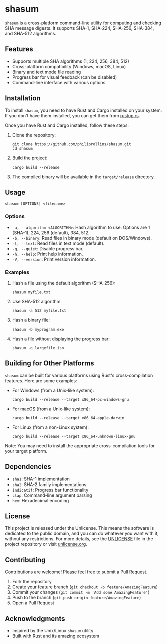 # shasum

`shasum` is a cross-platform command-line utility for computing and checking SHA message digests. It supports SHA-1, SHA-224, SHA-256, SHA-384, and SHA-512 algorithms.

## Features

- Supports multiple SHA algorithms (1, 224, 256, 384, 512)
- Cross-platform compatibility (Windows, macOS, Linux)
- Binary and text mode file reading
- Progress bar for visual feedback (can be disabled)
- Command-line interface with various options

## Installation

To install `shasum`, you need to have Rust and Cargo installed on your system. If you don't have them installed, you can get them from [rustup.rs](https://rustup.rs/).

Once you have Rust and Cargo installed, follow these steps:

1. Clone the repository:
   ```
   git clone https://github.com/philiprollins/shasum.git
   cd shasum
   ```

2. Build the project:
   ```
   cargo build --release
   ```

3. The compiled binary will be available in the `target/release` directory.

## Usage

```
shasum [OPTIONS] <filename>
```

### Options

- `-a, --algorithm <ALGORITHM>`: Hash algorithm to use. Options are 1 (SHA-1), 224, 256 (default), 384, 512.
- `-b, --binary`: Read files in binary mode (default on DOS/Windows).
- `-t, --text`: Read files in text mode (default).
- `-q, --quiet`: Disable progress bar.
- `-h, --help`: Print help information.
- `-V, --version`: Print version information.

### Examples

1. Hash a file using the default algorithm (SHA-256):
   ```
   shasum myfile.txt
   ```

2. Use SHA-512 algorithm:
   ```
   shasum -a 512 myfile.txt
   ```

3. Hash a binary file:
   ```
   shasum -b myprogram.exe
   ```

4. Hash a file without displaying the progress bar:
   ```
   shasum -q largefile.iso
   ```

## Building for Other Platforms

`shasum` can be built for various platforms using Rust's cross-compilation features. Here are some examples:

- For Windows (from a Unix-like system):
  ```
  cargo build --release --target x86_64-pc-windows-gnu
  ```

- For macOS (from a Unix-like system):
  ```
  cargo build --release --target x86_64-apple-darwin
  ```

- For Linux (from a non-Linux system):
  ```
  cargo build --release --target x86_64-unknown-linux-gnu
  ```

Note: You may need to install the appropriate cross-compilation tools for your target platform.

## Dependencies

- `sha1`: SHA-1 implementation
- `sha2`: SHA-2 family implementations
- `indicatif`: Progress bar functionality
- `clap`: Command-line argument parsing
- `hex`: Hexadecimal encoding

## License

This project is released under the Unlicense. This means the software is dedicated to the public domain, and you can do whatever you want with it, without any restrictions. For more details, see the [UNLICENSE](UNLICENSE) file in the project repository or visit [unlicense.org](https://unlicense.org/).

## Contributing

Contributions are welcome! Please feel free to submit a Pull Request.

1. Fork the repository
2. Create your feature branch (`git checkout -b feature/AmazingFeature`)
3. Commit your changes (`git commit -m 'Add some AmazingFeature'`)
4. Push to the branch (`git push origin feature/AmazingFeature`)
5. Open a Pull Request

## Acknowledgments

- Inspired by the Unix/Linux `shasum` utility
- Built with Rust and its amazing ecosystem